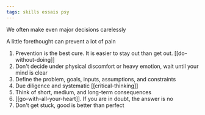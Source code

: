 ```yaml
---
tags: skills essais psy 
---
```


We often make even major decisions carelessly

A little forethought can prevent a lot of pain  

1. Prevention is the best cure. It is easier to stay out than get out. [[do-without-doing]]
2. Don't decide under physical discomfort or heavy emotion, wait until your mind is clear
3. Define the problem, goals, inputs, assumptions, and constraints 
4. Due diligence and systematic [[critical-thinking]]
5. Think of short, medium, and long-term consequences 
6. [[go-with-all-your-heart]]. If you are in doubt, the answer is no
7. Don't get stuck, good is better than perfect 

